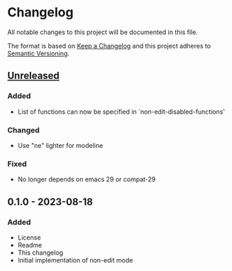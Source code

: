 # Changelog
All notable changes to this project will be documented in this file.

The format is based on [Keep a Changelog](http://keepachangelog.com/en/1.0.0/)
and this project adheres to [Semantic Versioning](http://semver.org/spec/v2.0.0.html).

## [Unreleased]
### Added
- List of functions can now be specified in `non-edit-disabled-functions'

### Changed
- Use "ne" lighter for modeline

### Fixed
- No longer depends on emacs 29 or compat-29

## 0.1.0 - 2023-08-18
### Added
- License
- Readme
- This changelog
- Initial implementation of non-edit mode

[Unreleased]: https://github.com/aragaer/runner/compare/v0.1.0...HEAD
